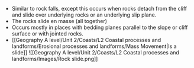 - Similar to rock falls, except this occurs when rocks detach from the cliff and slide over underlying rocks or an underlying slip plane.
- The rocks slide en masse (all together)
- Occurs mostly in places with bedding planes parallel to the slope or cliff surface or with jointed rocks.
- [[Geography A level/Unit 2/Coasts/L2 Coastal processes and landforms/Erosional processes and landforms/Mass Movement|Is a slide]]
![[Geography A level/Unit 2/Coasts/L2 Coastal processes and landforms/Images/Rock slide.png]]